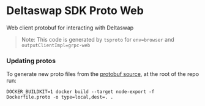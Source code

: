 # Deltaswap SDK Proto Web

Web client protobuf for interacting with Deltaswap

> Note: This code is generated by `tsproto` for `env=browser` and `outputClientImpl=grpc-web`

### Updating protos

To generate new proto files from the [protobuf source](/proto), at the root of the repo run:

    DOCKER_BUILDKIT=1 docker build --target node-export -f Dockerfile.proto -o type=local,dest=. .
